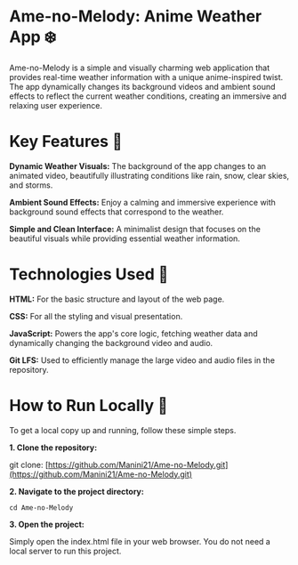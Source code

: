 # Ame-no-Melody: Anime Weather App :snowflake:
Ame-no-Melody is a simple and visually charming web application that provides real-time weather information with a unique anime-inspired twist. The app dynamically changes its background videos and ambient sound effects to reflect the current weather conditions, creating an immersive and relaxing user experience.
# Key Features :memo:
**Dynamic Weather Visuals:** The background of the app changes to an animated video, beautifully illustrating conditions like rain, snow, clear skies, and storms.

**Ambient Sound Effects:** Enjoy a calming and immersive experience with background sound effects that correspond to the weather.

**Simple and Clean Interface:** A minimalist design that focuses on the beautiful visuals while providing essential weather information.

# Technologies Used :rocket:
**HTML:** For the basic structure and layout of the web page.

**CSS:** For all the styling and visual presentation.

**JavaScript:** Powers the app's core logic, fetching weather data and dynamically changing the background video and audio.

**Git LFS:** Used to efficiently manage the large video and audio files in the repository.

# How to Run Locally :dart:

To get a local copy up and running, follow these simple steps.

**1. Clone the repository:**

git clone: [https://github.com/Manini21/Ame-no-Melody.git](https://github.com/Manini21/Ame-no-Melody.git)

**2. Navigate to the project directory:**

```cd Ame-no-Melody```

**3. Open the project:**

Simply open the index.html file in your web browser. You do not need a local server to run this project.
